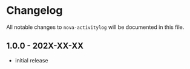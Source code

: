 # Changelog

All notable changes to `nova-activitylog` will be documented in this file.

## 1.0.0 - 202X-XX-XX

- initial release
